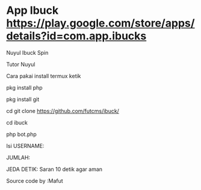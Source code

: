 # App Ibuck https://play.google.com/store/apps/details?id=com.app.ibucks
Nuyul Ibuck Spin

Tutor Nuyul

Cara pakai install termux ketik

pkg install php

pkg install git

cd git clone https://github.com/futcms/ibuck/

cd ibuck

php bot.php

Isi USERNAME:

JUMLAH:

JEDA DETIK:      Saran 10 detik agar aman

Source code by :Mafut
